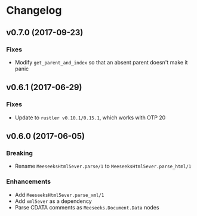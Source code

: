 # Changelog

## v0.7.0 (2017-09-23)

### Fixes

  * Modify `get_parent_and_index` so that an absent parent doesn't make it panic

## v0.6.1 (2017-06-29)

### Fixes

  * Update to `rustler v0.10.1/0.15.1`, which works with OTP 20

## v0.6.0 (2017-06-05)

### Breaking

  * Rename `MeeseeksHtml5ever.parse/1` to `MeeseeksHtml5ever.parse_html/1`

### Enhancements

  * Add `MeeseeksHtml5ever.parse_xml/1`
  * Add `xml5ever` as a dependency
  * Parse CDATA comments as `Meeseeks.Document.Data` nodes

